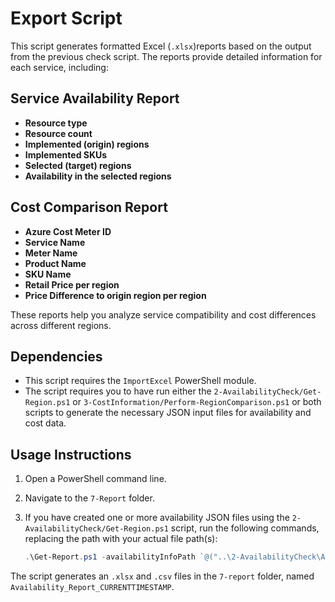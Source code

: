 # Export Script

This script generates formatted Excel (`.xlsx`)reports based on the output from the previous check script. The reports provide detailed information for each service, including:

## Service Availability Report

- **Resource type**
- **Resource count**
- **Implemented (origin) regions**
- **Implemented SKUs**
- **Selected (target) regions**
- **Availability in the selected regions**

## Cost Comparison Report

- **Azure Cost Meter ID**
- **Service Name**
- **Meter Name**
- **Product Name**
- **SKU Name**
- **Retail Price per region**
- **Price Difference to origin region per region**

These reports help you analyze service compatibility and cost differences across different regions.

## Dependencies

- This script requires the `ImportExcel` PowerShell module.
- The script requires you to have run either the `2-AvailabilityCheck/Get-Region.ps1` or `3-CostInformation/Perform-RegionComparison.ps1` or both scripts to generate the necessary JSON input files for availability and cost data.

## Usage Instructions

1. Open a PowerShell command line.
2. Navigate to the `7-Report` folder.
3. If you have created one or more availability JSON files using the `2-AvailabilityCheck/Get-Region.ps1` script, run the following commands, replacing the path with your actual file path(s):

    ```powershell
    .\Get-Report.ps1 -availabilityInfoPath `@("..\2-AvailabilityCheck\Availability_Mapping_Asia_Pacific.json", "..\2-AvailabilityCheck\Availability_Mapping_Europe.json")` -costComparisonPath "..\3-CostInformation\region_comparison_prices.json"
    ```
The script generates an `.xlsx` and `.csv` files in the `7-report` folder, named `Availability_Report_CURRENTTIMESTAMP`.
